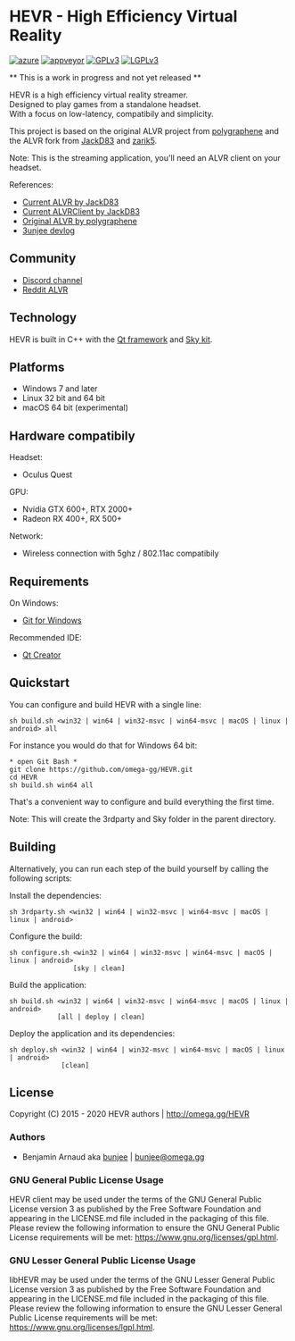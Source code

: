 # HEVR - High Efficiency Virtual Reality

[![azure](https://dev.azure.com/bunjee/HEVR/_apis/build/status/omega-gg.HEVR)](https://dev.azure.com/bunjee/HEVR/_build)
[![appveyor](https://ci.appveyor.com/api/projects/status/xmh6c5oa6dbflbta?svg=true)](https://ci.appveyor.com/project/3unjee/hevr)
[![GPLv3](https://img.shields.io/badge/License-GPLv3-blue.svg)](https://www.gnu.org/licenses/gpl.html)
[![LGPLv3](https://img.shields.io/badge/License-LGPLv3-blue.svg)](https://www.gnu.org/licenses/lgpl.html)

** This is a work in progress and not yet released **

HEVR is a high efficiency virtual reality streamer.<br>
Designed to play games from a standalone headset.<br>
With a focus on low-latency, compatibily and simplicity.<br>

This project is based on the original ALVR project from [polygraphene](https://github.com/polygraphene)
and the ALVR fork from [JackD83](https://github.com/JackD83) and [zarik5](https://github.com/zarik5).

Note: This is the streaming application, you'll need an ALVR client on your headset.

References:
- [Current ALVR by JackD83](https://github.com/JackD83/ALVR)
- [Current ALVRClient by JackD83](https://github.com/JackD83/ALVRClient)
- [Original ALVR by polygraphene](https://github.com/polygraphene/ALVR)
- [3unjee devlog](https://github.com/3unjee/devlogs/blob/master/HEVR.md)

## Community

- [Discord channel](https://discord.gg/ypagkhV)
- [Reddit ALVR](https://www.reddit.com/r/ALVR)

## Technology

HEVR is built in C++ with the [Qt framework](https://github.com/qtproject) and [Sky kit](http://omega.gg/Sky/sources).

## Platforms

- Windows 7 and later
- Linux 32 bit and 64 bit
- macOS 64 bit (experimental)

## Hardware compatibily

Headset:
- Oculus Quest

GPU:
- Nvidia GTX 600+, RTX 2000+
- Radeon RX 400+, RX 500+

Network:
- Wireless connection with 5ghz / 802.11ac compatibily

## Requirements

On Windows:
- [Git for Windows](https://git-for-windows.github.io)

Recommended IDE:
- [Qt Creator](https://download.qt.io/official_releases/qtcreator)

## Quickstart

You can configure and build HEVR with a single line:

    sh build.sh <win32 | win64 | win32-msvc | win64-msvc | macOS | linux | android> all

For instance you would do that for Windows 64 bit:

    * open Git Bash *
    git clone https://github.com/omega-gg/HEVR.git
    cd HEVR
    sh build.sh win64 all

That's a convenient way to configure and build everything the first time.

Note: This will create the 3rdparty and Sky folder in the parent directory.

## Building

Alternatively, you can run each step of the build yourself by calling the following scripts:

Install the dependencies:

    sh 3rdparty.sh <win32 | win64 | win32-msvc | win64-msvc | macOS | linux | android>

Configure the build:

    sh configure.sh <win32 | win64 | win32-msvc | win64-msvc | macOS | linux | android>
                    [sky | clean]

Build the application:

    sh build.sh <win32 | win64 | win32-msvc | win64-msvc | macOS | linux | android>
                [all | deploy | clean]

Deploy the application and its dependencies:

    sh deploy.sh <win32 | win64 | win32-msvc | win64-msvc | macOS | linux | android>
                 [clean]

## License

Copyright (C) 2015 - 2020 HEVR authors | http://omega.gg/HEVR

### Authors

- Benjamin Arnaud aka [bunjee](http://bunjee.me) | <bunjee@omega.gg>

### GNU General Public License Usage

HEVR client may be used under the terms of the GNU General Public License version 3 as published
by the Free Software Foundation and appearing in the LICENSE.md file included in the packaging
of this file. Please review the following information to ensure the GNU General Public License
requirements will be met: https://www.gnu.org/licenses/gpl.html.

### GNU Lesser General Public License Usage

libHEVR may be used under the terms of the GNU Lesser General Public License version 3 as published
by the Free Software Foundation and appearing in the LICENSE.md file included in the packaging of
this file. Please review the following information to ensure the GNU Lesser General Public License
requirements will be met: https://www.gnu.org/licenses/lgpl.html.
